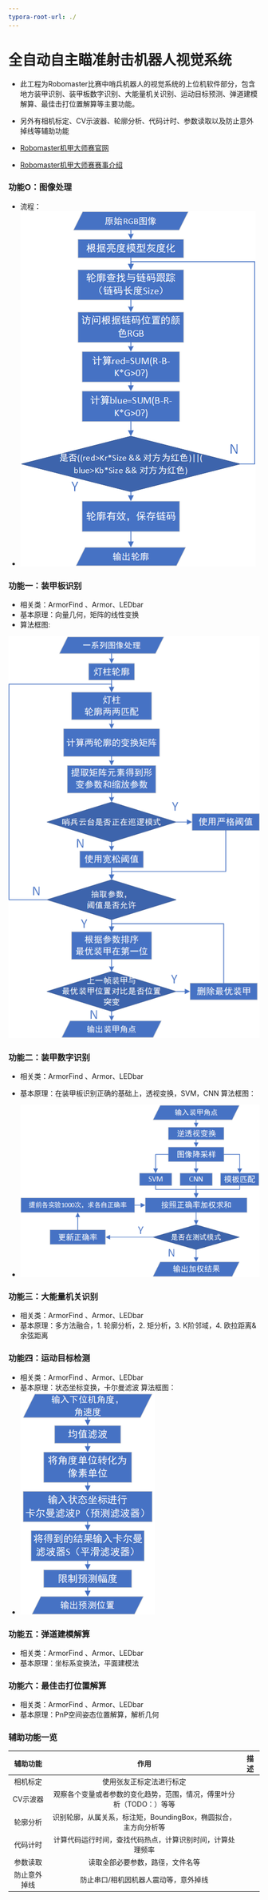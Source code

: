 ```yaml
---
typora-root-url: ./
---
```


# 全自动自主瞄准射击机器人视觉系统

- 此工程为Robomaster比赛中哨兵机器人的视觉系统的上位机软件部分，包含地方装甲识别、装甲板数字识别、大能量机关识别、运动目标预测、弹道建模解算、最佳击打位置解算等主要功能。
- 另外有相机标定、CV示波器、轮廓分析、代码计时、参数读取以及防止意外掉线等辅助功能
- [Robomaster机甲大师赛官网](https://www.robomaster.com/zh-CN	"机甲大师官方网站")

- [Robomaster机甲大师赛赛事介绍](https://www.robomaster.com/zh-CN/robo/overview/ "赛事介绍")
### 功能O：图像处理
- 流程：
- ![图像处理](/readme_src/图像处理.png)
### 功能一：装甲板识别

- 相关类：ArmorFind 、Armor、LEDbar 
- 基本原理：向量几何，矩阵的线性变换
- 算法框图: 
  

![Armorfind](/readme_src/Armorfind.png)
### 功能二：装甲数字识别
- 相关类：ArmorFind 、Armor、LEDbar 
- 基本原理：在装甲板识别正确的基础上，透视变换，SVM，CNN
  算法框图：

- ![装甲板数字识别](/readme_src/装甲板数字识别.png)

### 功能三：大能量机关识别
- 相关类：ArmorFind 、Armor、LEDbar 
- 基本原理：多方法融合，1. 轮廓分析，2. 矩分析，3. K阶邻域，4. 欧拉距离&余弦距离

### 功能四：运动目标检测
- 相关类：ArmorFind 、Armor、LEDbar 
- 基本原理：状态坐标变换，卡尔曼滤波
算法框图：
- ![位置预测](/readme_src/位置预测.png)

### 功能五：弹道建模解算
- 相关类：ArmorFind 、Armor、LEDbar 
- 基本原理：坐标系变换法，平面建模法

### 功能六：最佳击打位置解算
- 相关类：ArmorFind 、Armor、LEDbar 
- 基本原理：PnP空间姿态位置解算，解析几何

### 辅助功能一览

辅助功能|作用|描述
:-:|:--:|:--:
相机标定|使用张友正标定法进行标定|
CV示波器|观察各个变量或者参数的变化趋势，范围，情况，傅里叶分析（TODO：）等等|
轮廓分析|识别轮廓，从属关系，标注矩，BoundingBox，椭圆拟合，主方向分析等|
代码计时|计算代码运行时间，查找代码热点，计算识别时间，计算处理频率|
参数读取|读取全部必要参数，路径，文件名等|
防止意外掉线|防止串口/相机因机器人震动等，意外掉线|


